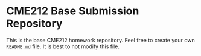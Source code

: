 # CME212 Base Submission Repository

This is the base CME212 homework repository.  Feel free to create your own
`README.md` file.  It is best to not modify this file.
